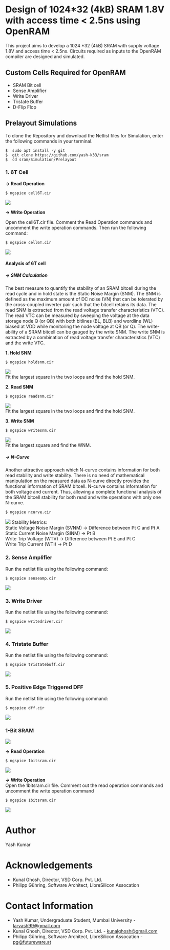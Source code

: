 # Design of 1024*32 (4kB) SRAM 1.8V with access time &lt; 2.5ns using OpenRAM

This project aims to develop a 1024 *32 (4kB) SRAM with supply voltage 1.8V and access time < 2.5ns. Circuits required as inputs to the OpenRAM compiler are designed and simulated.

## Custom Cells Required for OpenRAM 
* SRAM Bit cell  
* Sense Amplifier  
* Write Driver  
* Tristate Buffer  
* D-Flip Flop  

## Prelayout Simulations  
To clone the Repository and download the Netlist files for Simulation, enter the following commands in your terminal.  
```
$  sudo apt install -y git
$  git clone https://github.com/yash-k33/sram
$  cd sram/Simulation/Prelayout
```

### 1. 6T Cell
**-> Read Operation**  

```
$ ngspice cell6T.cir
```

![](https://github.com/yash-k99/sram/blob/master/Waveforms/cell_read.PNG)

**-> Write Operation**

Open the cell6T.cir file. Comment the Read Operation commands and uncomment the write operation commands. Then run the following command:  
```
$ ngspice cell6T.cir
```

![](https://github.com/yash-k99/sram/blob/master/Waveforms/cell_write.PNG)

#### Analysis of 6T cell

##### **-> SNM Calculation**  
The best measure to quantify the stability of an SRAM bitcell during the read cycle and in hold state is the Static Noise Margin (SNM). The SNM is defined as the maximum amount of DC noise (VN) that can be tolerated by the cross-coupled inverter pair such that the bitcell retains its data. The read SNM is extracted from the read voltage transfer characteristics (VTC). The read VTC can be measured by sweeping the voltage at the data storage node Q (or QB) with both bitlines (BL, BLB) and wordline (WL) biased at VDD while monitoring the node voltage at QB (or Q). The write-ability of a SRAM bitcell can be gauged by the write SNM. The write SNM is extracted by a combination of read voltage transfer characteristics (VTC) and the write VTC.  

**1. Hold SNM**

```
$ ngspice holdsnm.cir
```

![](https://github.com/yash-k99/sram/blob/master/Waveforms/holdsnm.PNG)  
Fit the largest square in the two loops and find the hold SNM.

**2. Read SNM**

```
$ ngspice readsnm.cir
```

![](https://github.com/yash-k99/sram/blob/master/Waveforms/readsnm.PNG)  
Fit the largest square in the two loops and find the hold SNM.

**3. Write SNM**

```
$ ngspice writesnm.cir
```

![](https://github.com/yash-k99/sram/blob/master/Waveforms/writesnm.PNG)  
Fit the largest square and find the WNM.

##### **-> N-Curve**  
Another attractive approach which N-curve contains information for both read stability and write stability. There is no need of mathematical manipulation on the measured data as N-curve directly provides the functional information of SRAM bitcell. N-curve contains information for both voltage and current. Thus, allowing a complete functional analysis of the SRAM bitcell stability for both read and write operations with only one N-curve.

```
$ ngspice ncurve.cir
```

![](https://github.com/yash-k99/sram/blob/master/Waveforms/ncurve.PNG)
Stability Metrics:    
Static Voltage Noise Margin (SVNM) -> Difference between Pt C and Pt A  
Static Current Noise Margin (SINM) -> Pt B  
Write Trip Voltage (WTV) -> Difference between Pt E and Pt C  
Write Trip Current (WTI) -> Pt D  

### 2. Sense Amplifier

Run the netlist file using the following command:

``` 
$ ngspice senseamp.cir
```

![](https://github.com/yash-k99/sram/blob/master/Waveforms/senseamp.PNG)

### 3. Write Driver

Run the netlist file using the following command:

```
$ ngspice writedriver.cir
```

![](https://github.com/yash-k99/sram/blob/master/Waveforms/writedriver.PNG)

### 4. Tristate Buffer

Run the netlist file using the following command:

```
$ ngspice tristatebuff.cir
```

![](https://github.com/yash-k99/sram/blob/master/Waveforms/tristate.PNG)

### 5. Positive Edge Triggered DFF

Run the netlist file using the following command:

```
$ ngspice dff.cir
```

![](https://github.com/yash-k99/sram/blob/master/Waveforms/dff.PNG)

### 1-Bit SRAM  
![](https://github.com/yash-k99/sram/blob/master/Diagrams/1bitsram.PNG)

**-> Read Operation**

```
$ ngspice 1bitsram.cir
```

![](https://github.com/yash-k99/sram/blob/master/Waveforms/1bit_read.PNG)

**-> Write Operation**  
Open the 1bitsram.cir file. Comment out the read operation commands and uncomment the write operation command  
```
$ ngspice 1bitsram.cir
```

![](https://github.com/yash-k99/sram/blob/master/Waveforms/1bit_write.PNG)

# Author
Yash Kumar

# Acknowledgements  
* Kunal Ghosh, Director, VSD Corp. Pvt. Ltd.
* Philipp Gühring, Software Architect, LibreSilicon Assocation

# Contact Information  
* Yash Kumar, Undergraduate Student, Mumbai University - laryash99@gmail.com
* Kunal Ghosh, Director, VSD Corp. Pvt. Ltd. - kunalghosh@gmail.com
* Philipp Gühring, Software Architect, LibreSilicon Assocation - pg@futureware.at
